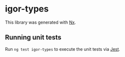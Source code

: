 # igor-types

This library was generated with [Nx](https://nx.dev).

## Running unit tests

Run `ng test igor-types` to execute the unit tests via [Jest](https://jestjs.io).
